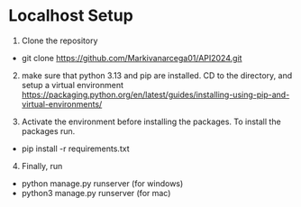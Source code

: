 # Localhost Setup

1. Clone the repository 
 - git clone https://github.com/Markivanarcega01/API2024.git

2. make sure that python 3.13 and pip are installed.
CD to the directory, and setup a virtual environment
https://packaging.python.org/en/latest/guides/installing-using-pip-and-virtual-environments/

3. Activate the environment before installing the packages. To install the packages run.
 - pip install -r requirements.txt

4. Finally, run
 - python manage.py runserver   (for windows)
 - python3 manage.py runserver  (for mac)
